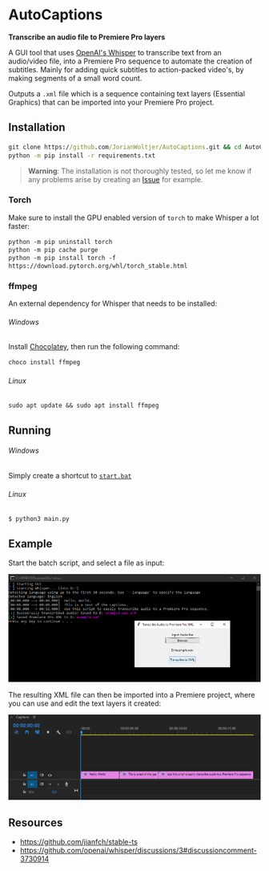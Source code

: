 # AutoCaptions

**Transcribe an audio file to Premiere Pro layers**

A GUI tool that uses [OpenAI's Whisper](https://github.com/openai/whisper) to transcribe text from an audio/video file, into a Premiere Pro sequence to automate the creation of subtitles. Mainly for adding quick subtitles to action-packed video's, by making segments of a small word count. 

Outputs a `.xml` file which is a sequence containing text layers (Essential Graphics) that can be imported into your Premiere Pro project. 

## Installation

```cmd
git clone https://github.com/JorianWoltjer/AutoCaptions.git && cd AutoCaptions
python -m pip install -r requirements.txt
```

> **Warning**: The installation is not thoroughly tested, so let me know if any problems arise by creating an [Issue](https://github.com/JorianWoltjer/AutoCaptions/issues) for example. 

### Torch

Make sure to install the GPU enabled version of `torch` to make Whisper a lot faster:

```shell
python -m pip uninstall torch
python -m pip cache purge
python -m pip install torch -f https://download.pytorch.org/whl/torch_stable.html
```

### ffmpeg

An external dependency for Whisper that needs to be installed:

###### Windows

Install [Chocolatey](https://docs.chocolatey.org/en-us/choco/setup), then run the following command:

```cmd
choco install ffmpeg
```

###### Linux

```Shell
sudo apt update && sudo apt install ffmpeg
```

## Running

###### Windows

Simply create a shortcut to [`start.bat`](start.bat)

###### Linux

```shell
$ python3 main.py
```

## Example

Start the batch script, and select a file as input:

![A terminal showing Whisper output and some progress updates, with the simple GUI on Windows](img/terminal_example.png)

The resulting XML file can then be imported into a Premiere project, where you can use and edit the text layers it created:

![A screenshot of the Premiere Pro timeline showing 3 text layers with the transcribed text](img/premiere_example.png)

## Resources

* https://github.com/jianfch/stable-ts
* https://github.com/openai/whisper/discussions/3#discussioncomment-3730914
